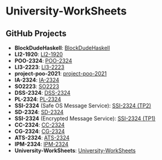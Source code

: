 # University-WorkSheets

## GitHub Projects

- **BlockDudeHaskell**: [BlockDudeHaskell](https://github.com/NopeGuy/BlockDudeHaskell)
- **LI2-1920**: [LI2-1920](https://github.com/NopeGuy/LI2-1920)
- **POO-2324**: [POO-2324](https://github.com/NopeGuy/POO-2324)
- **LI3-2223**: [LI3-2223](https://github.com/NopeGuy/LI3-2223)
- **project-poo-2021**: [project-poo-2021](https://github.com/NopeGuy/project-poo-2021)
- **IA-2324**: [IA-2324](https://github.com/NopeGuy/IA-2324)
- **SO2223**: [SO2223](https://github.com/NopeGuy/SO2223)
- **DSS-2324**: [DSS-2324](https://github.com/NopeGuy/DSS-2324)
- **PL-2324**: [PL-2324](https://github.com/NopeGuy/PL-2324)
- **SSI-2324** (Safe OS Message Service): [SSI-2324 (TP2)](https://github.com/NopeGuy/SSI-2324/tree/main/TPs/TP2)
- **SD-2324**: [SD-2324](https://github.com/NopeGuy/SD-2324)
- **SSI-2324** (Encrypted Message Service): [SSI-2324 (TP1)](https://github.com/NopeGuy/SSI-2324/tree/main/TPs/TP1)
- **CC-2324**: [CC-2324](https://github.com/NopeGuy/CC-2324/tree/main)
- **CG-2324**: [CG-2324](https://github.com/NopeGuy/CG-2324)
- **ATS-2324**: [ATS-2324](https://github.com/NopeGuy/ATS-2324)
- **IPM-2324**: [IPM-2324](https://github.com/NopeGuy/IPM-2324)
- **University-WorkSheets**: [University-WorkSheets](https://github.com/NopeGuy/University-WorkSheets)
